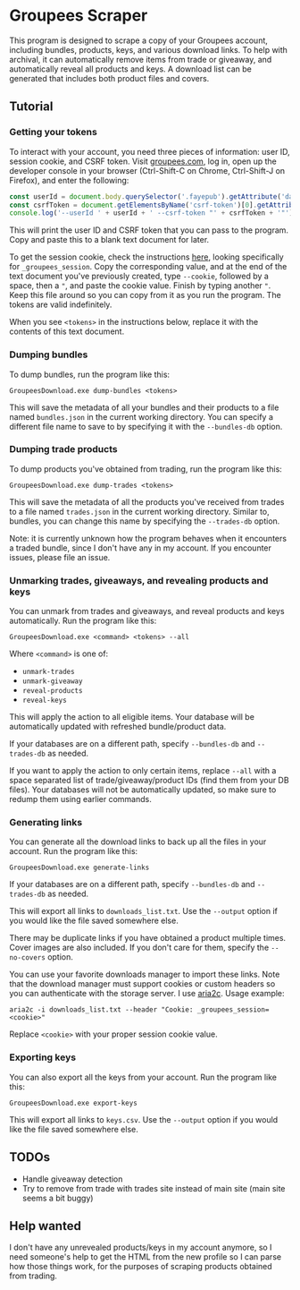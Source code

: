 Groupees Scraper
================

This program is designed to scrape a copy of your Groupees account, including
bundles, products, keys, and various download links. To help with archival, it
can automatically remove items from trade or giveaway, and automatically
reveal all products and keys. A download list can be generated that includes
both product files and covers.

Tutorial
--------

### Getting your tokens

To interact with your account, you need three pieces of information: user ID,
session cookie, and CSRF token. Visit [groupees.com](https://groupees.com),
log in, open up the developer console in your browser
(Ctrl-Shift-C on Chrome, Ctrl-Shift-J on Firefox), and enter the following:

```js
const userId = document.body.querySelector('.fayepub').getAttribute('data-user');
const csrfToken = document.getElementsByName('csrf-token')[0].getAttribute('content');
console.log('--userId ' + userId + ' --csrf-token "' + csrfToken + '"');
```

This will print the user ID and CSRF token that you can pass to the program.
Copy and paste this to a blank text document for later.

To get the session cookie, check the instructions [here](https://www.cookieyes.com/blog/how-to-check-cookies-on-your-website-manually/),
looking specifically for `_groupees_session`. Copy the corresponding value,
and at the end of the text document you've previously created, type
`--cookie`, followed by a space, then a `"`, and paste the cookie value.
Finish by typing another `"`. Keep this file around so you can copy from it
as you run the program. The tokens are valid indefinitely.

When you see `<tokens>` in the instructions below, replace it with the contents
of this text document.

### Dumping bundles

To dump bundles, run the program like this:

```
GroupeesDownload.exe dump-bundles <tokens>
```

This will save the metadata of all your bundles and their products to a file
named `bundles.json` in the current working directory. You can specify a
different file name to save to by specifying it with the `--bundles-db` option.

### Dumping trade products

To dump products you've obtained from trading, run the program like this:

```
GroupeesDownload.exe dump-trades <tokens>
```

This will save the metadata of all the products you've received from trades to
a file named `trades.json` in the current working directory. Similar to,
bundles, you can change this name by specifying the `--trades-db` option.

Note: it is currently unknown how the program behaves when it encounters a
traded bundle, since I don't have any in my account. If you encounter issues,
please file an issue.

### Unmarking trades, giveaways, and revealing products and keys

You can unmark from trades and giveaways, and reveal products and keys
automatically. Run the program like this:

```
GroupeesDownload.exe <command> <tokens> --all
```

Where `<command>` is one of:
- `unmark-trades`
- `unmark-giveaway`
- `reveal-products`
- `reveal-keys`

This will apply the action to all eligible items. Your database will be
automatically updated with refreshed bundle/product data.

If your databases are on a different path, specify `--bundles-db` and
`--trades-db` as needed.

If you want to apply the action to only certain items, replace `--all` with
a space separated list of trade/giveaway/product IDs (find them from your DB
files). Your databases will not be automatically updated, so make sure to
redump them using earlier commands.

### Generating links

You can generate all the download links to back up all the files in your
account. Run the program like this:

```
GroupeesDownload.exe generate-links
```

If your databases are on a different path, specify `--bundles-db` and
`--trades-db` as needed.

This will export all links to `downloads_list.txt`. Use the `--output` option
if you would like the file saved somewhere else.

There may be duplicate links if you have obtained a product multiple times.
Cover images are also included. If you don't care for them, specify the
`--no-covers` option.

You can use your favorite downloads manager to import these links. Note that
the download manager must support cookies or custom headers so you can
authenticate with the storage server. I use [aria2c](https://aria2.github.io/).
Usage example:

```
aria2c -i downloads_list.txt --header "Cookie: _groupees_session=<cookie>"
```

Replace `<cookie>` with your proper session cookie value.

### Exporting keys

You can also export all the keys from your account. Run the program like
this:

```
GroupeesDownload.exe export-keys
```

This will export all links to `keys.csv`. Use the `--output` option
if you would like the file saved somewhere else.

TODOs
-----
- Handle giveaway detection
- Try to remove from trade with trades site instead of main site (main site
  seems a bit buggy)

Help wanted
-----------
I don't have any unrevealed products/keys in my account anymore, so I need
someone's help to get the HTML from the new profile so I can parse how those
things work, for the purposes of scraping products obtained from trading.
